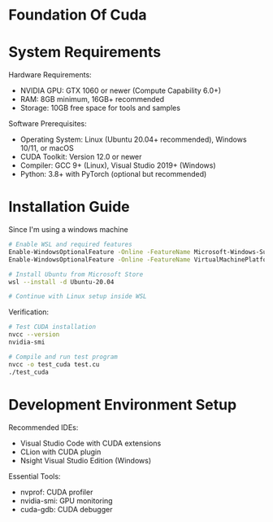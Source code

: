 # Foundation Of Cuda

# System Requirements

Hardware Requirements:
- NVIDIA GPU: GTX 1060 or newer (Compute Capability 6.0+)
- RAM: 8GB minimum, 16GB+ recommended
- Storage: 10GB free space for tools and samples

Software Prerequisites:
- Operating System: Linux (Ubuntu 20.04+ recommended), Windows 10/11, or macOS
- CUDA Toolkit: Version 12.0 or newer
- Compiler: GCC 9+ (Linux), Visual Studio 2019+ (Windows)
- Python: 3.8+ with PyTorch (optional but recommended)

# Installation Guide
Since I'm using a windows machine
```bash
# Enable WSL and required features
Enable-WindowsOptionalFeature -Online -FeatureName Microsoft-Windows-Subsystem-Linux
Enable-WindowsOptionalFeature -Online -FeatureName VirtualMachinePlatform

# Install Ubuntu from Microsoft Store
wsl --install -d Ubuntu-20.04

# Continue with Linux setup inside WSL
```
Verification:
```bash
# Test CUDA installation
nvcc --version
nvidia-smi

# Compile and run test program
nvcc -o test_cuda test.cu
./test_cuda
```
# Development Environment Setup
Recommended IDEs:
- Visual Studio Code with CUDA extensions
- CLion with CUDA plugin
- Nsight Visual Studio Edition (Windows)

Essential Tools:
- nvprof: CUDA profiler
- nvidia-smi: GPU monitoring
- cuda-gdb: CUDA debugger
